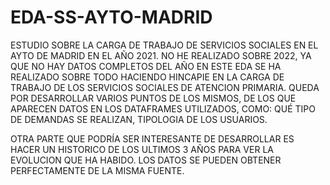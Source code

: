 # EDA-SS-AYTO-MADRID
ESTUDIO SOBRE LA CARGA DE TRABAJO DE SERVICIOS SOCIALES EN EL AYTO DE MADRID EN EL AÑO 2021. NO HE REALIZADO SOBRE 2022, YA QUE NO HAY DATOS COMPLETOS DEL AÑO
EN ESTE EDA SE HA REALIZADO SOBRE TODO HACIENDO HINCAPIE EN LA CARGA DE TRABAJO DE LOS SERVICIOS SOCIALES DE ATENCION PRIMARIA.
QUEDA POR DESARROLLAR VARIOS PUNTOS DE LOS MISMOS, DE LOS QUE APARECEN DATOS EN LOS DATAFRAMES UTILIZADOS, COMO:
QUÉ TIPO DE DEMANDAS SE REALIZAN, TIPOLOGIA DE LOS USUARIOS. 

OTRA PARTE QUE PODRÍA SER INTERESANTE DE DESARROLLAR ES HACER UN HISTORICO DE LOS ULTIMOS 3 AÑOS PARA VER LA EVOLUCION QUE HA HABIDO.
LOS DATOS SE PUEDEN OBTENER PERFECTAMENTE DE LA MISMA FUENTE.
